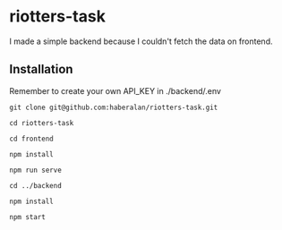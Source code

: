 # riotters-task

I made a simple backend because I couldn't fetch the data on frontend.

## Installation

Remember to create your own API_KEY in ./backend/.env

```
git clone git@github.com:haberalan/riotters-task.git
```

```
cd riotters-task
```

```
cd frontend
```

```
npm install
```

```
npm run serve
```

```
cd ../backend
```

```
npm install
```

```
npm start
```
